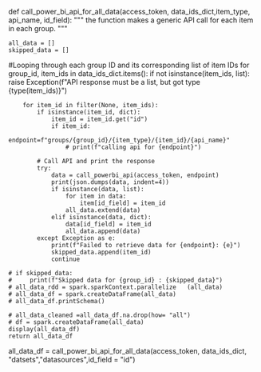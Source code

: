 def call_power_bi_api_for_all_data(access_token, data_ids_dict,item_type, api_name, id_field):
    """
    the function makes a generic API call for each item in each group.
    """
    
    all_data = []
    skipped_data = []

#Looping through each group ID and its corresponding list of item IDs
    for group_id, item_ids in data_ids_dict.items():
        if not isinstance(item_ids, list):
            raise Exception(f"API response must be a list, but got type {type(item_ids)}")
            

        for item_id in filter(None, item_ids):
            if isinstance(item_id, dict):
                item_id = item_id.get("id")
                if item_id:
                    endpoint=f"groups/{group_id}/{item_type}/{item_id}/{api_name}"
                    # print(f"calling api for {endpoint}")

            # Call API and print the response
            try: 
                data = call_powerbi_api(access_token, endpoint)
                print(json.dumps(data, indent=4))
                if isinstance(data, list):
                    for item in data:
                        item[id_field] = item_id
                    all_data.extend(data)
                elif isinstance(data, dict):
                    data[id_field] = item_id
                    all_data.append(data)
            except Exception as e:
                print(f"Failed to retrieve data for {endpoint}: {e}")
                skipped_data.append(item_id)
                continue

    # if skipped_data:
    #     print(f"Skipped data for {group_id} : {skipped_data}")
    # all_data_rdd = spark.sparkContext.parallelize   (all_data)
    # all_data_df = spark.createDataFrame(all_data)
    # all_data_df.printSchema()

    # all_data_cleaned =all_data_df.na.drop(how= "all")
    # df = spark.createDataFrame(all_data)
    display(all_data_df)
    return all_data_df
all_data_df = call_power_bi_api_for_all_data(access_token, data_ids_dict, "datsets","datasources",id_field = "id")
